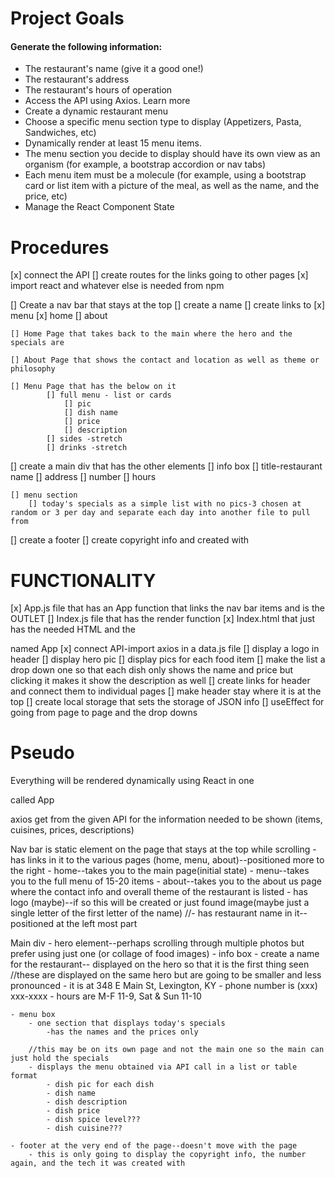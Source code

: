 # Project Goals

#### Generate the following information:
* The restaurant's name (give it a good one!)
* The restaurant's address
* The restaurant's hours of operation
* Access the API using Axios. Learn more
* Create a dynamic restaurant menu
* Choose a specific menu section type to display (Appetizers, Pasta, Sandwiches, etc)
* Dynamically render at least 15 menu items.
* The menu section you decide to display should have its own view as an organism (for example,  a bootstrap accordion or nav tabs)
* Each menu item must be a molecule (for example, using a bootstrap card or list item with a picture of the meal, as well as the name, and the price, etc)
* Manage the React Component State

# Procedures

[x] connect the API
[] create routes for the links going to other pages
[x] import react and whatever else is needed from npm


[] Create a nav bar that stays at the top
    [] create a name
    [] create links to
        [x] menu
        [x] home
        [] about

    [] Home Page that takes back to the main where the hero and the specials are

    [] About Page that shows the contact and location as well as theme or philosophy

    [] Menu Page that has the below on it
            [] full menu - list or cards
                [] pic
                [] dish name
                [] price
                [] description
            [] sides -stretch
            [] drinks -stretch

[] create a main div that has the other elements
    [] info box
        [] title-restaurant name
        [] address
        [] number
        [] hours

    [] menu section
        [] today's specials as a simple list with no pics-3 chosen at random or 3 per day and separate each day into another file to pull from


[] create a footer
    [] create copyright info and created with 

# FUNCTIONALITY

[x] App.js file that has an App function that links the nav bar items and is the OUTLET
[] Index.js file that has the render function
[x] Index.html that just has the needed HTML and the <div> named App
[x] connect API-import axios in a data.js file
[] display a logo in header
[] display hero pic
[] display pics for each food item
[] make the list a drop down one so that each dish only shows the name and price but clicking it makes it show the description as well
[] create links for header and connect them to individual pages
[] make header stay where it is at the top
[] create local storage that sets the storage of JSON info
[] useEffect for going from page to page and the drop downs

# Pseudo

Everything will be rendered dynamically using React in one <div> called App

axios get from the given API for the information needed to be shown (items, cuisines, prices, descriptions)



Nav bar is static element on the page that stays at the top while scrolling
    - has links in it to the various pages (home, menu, about)--positioned more to the right
        - home--takes you to the main page(initial state)
        - menu--takes you to the full menu of 15-20 items
        - about--takes you to the about us page where the contact info and overall theme of the restaurant is listed
    - has logo (maybe)--if so this will be created or just found image(maybe just a single letter of the first letter of the name)
    //- has restaurant name in it--positioned at the left most part

Main div
    - hero element--perhaps scrolling through multiple photos but prefer using just one (or collage of food images)
    - info box
        - create a name for the restaurant-- displayed on the hero so that it is the first thing seen
            //these are displayed on the same hero but are going to be smaller and less pronounced
        - it is at 348 E Main St, Lexington, KY
        - phone number is (xxx) xxx-xxxx
        - hours are M-F 11-9, Sat & Sun 11-10

    - menu box
        - one section that displays today's specials
            -has the names and the prices only

        //this may be on its own page and not the main one so the main can just hold the specials
        - displays the menu obtained via API call in a list or table format
            - dish pic for each dish
            - dish name
            - dish description
            - dish price
            - dish spice level???
            - dish cuisine???

    - footer at the very end of the page--doesn't move with the page
        - this is only going to display the copyright info, the number again, and the tech it was created with
        

